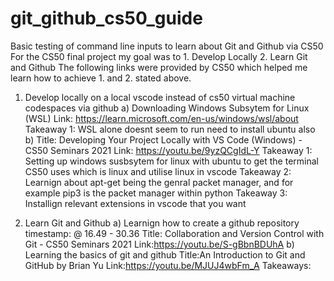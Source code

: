 # git_github_cs50_guide
Basic testing of command line inputs to learn about Git and Github via CS50
For the CS50 final project my goal was to 1. Develop Locally  2. Learn Git and Github 
The following links were provided by CS50 which helped me learn how to achieve 1. and 2. stated above.

1. Develop locally on a local vscode instead of cs50 virtual machine codespaces via github
a) Downloading Windows Subsytem for Linux (WSL)
Link: https://learn.microsoft.com/en-us/windows/wsl/about
Takeaway 1: WSL alone doesnt seem to run need to install ubuntu also 
b) Title: Developing Your Project Locally with VS Code (Windows) - CS50 Seminars 2021
Link: https://youtu.be/9yzQCgIdL-Y
Takeaway 1: Setting up windows susbsytem for linux with ubuntu to get the terminal CS50 uses which is linux and utilise linux in vscode
Takeaway 2: Learnign about apt-get being the genral packet manager, and for example pip3 is the packet manager within python
Takeaway 3: Installign relevant extensions in vscode that you want

2. Learn Git and Github
a) Learnign how to create a github repository timestamp: @ 16.49 - 30.36 
Title: Collaboration and Version Control with Git - CS50 Seminars 2021
Link:https://youtu.be/S-gBbnBDUhA
b) Learning the basics of git and github 
Title:An Introduction to Git and GitHub by Brian Yu
Link:https://youtu.be/MJUJ4wbFm_A
Takeaways: 

